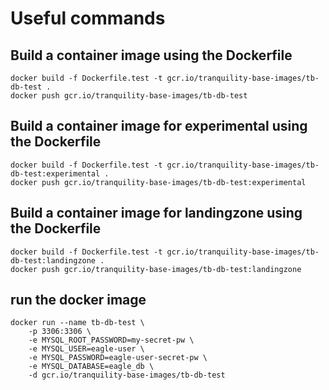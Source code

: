 # Useful commands
## Build a container image using the Dockerfile
```
docker build -f Dockerfile.test -t gcr.io/tranquility-base-images/tb-db-test .
docker push gcr.io/tranquility-base-images/tb-db-test
```

## Build a container image for experimental using the Dockerfile
```
docker build -f Dockerfile.test -t gcr.io/tranquility-base-images/tb-db-test:experimental .
docker push gcr.io/tranquility-base-images/tb-db-test:experimental
```

## Build a container image for landingzone using the Dockerfile
```
docker build -f Dockerfile.test -t gcr.io/tranquility-base-images/tb-db-test:landingzone .
docker push gcr.io/tranquility-base-images/tb-db-test:landingzone
```

## run the docker image
```
docker run --name tb-db-test \
    -p 3306:3306 \
    -e MYSQL_ROOT_PASSWORD=my-secret-pw \
    -e MYSQL_USER=eagle-user \
    -e MYSQL_PASSWORD=eagle-user-secret-pw \
    -e MYSQL_DATABASE=eagle_db \
    -d gcr.io/tranquility-base-images/tb-db-test
```
